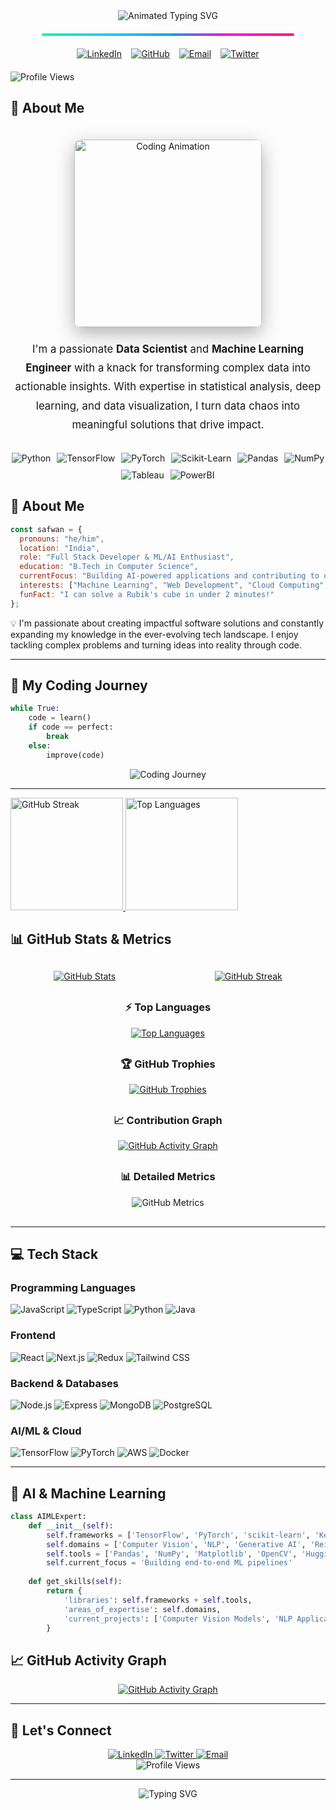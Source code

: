 <!-- Header Section with Static Gradient Divider -->
<div align="center">
  <img src="https://readme-typing-svg.demolab.com?font=Fira+Code&weight=800&size=40&duration=3500&pause=500&color=00FF9D&center=true&vCenter=true&width=1100&height=100&lines=Hey+There!+%F0%9F%91%8B;I'm+Mohd+Safwan+Uddin;Data+Science+Enthusiast+%7C+ML+Engineer+%7C+AI+Developer" alt="Animated Typing SVG" />

  <!-- Static Gradient Divider (no animation, GitHub-safe) -->
  <div style="background: linear-gradient(90deg, #00F5A0, #00D4FF, #00A2FF, #FF00E6, #FF0080); height: 4px; width: 80%; margin: 20px auto; border-radius: 2px;"></div>
</div>

  <!-- Animated Social Badges -->
  <div style="display: flex; justify-content: center; gap: 15px; margin: 20px 0;">
    <a href="https://www.linkedin.com/in/mohd-safwan-uddin-299602257/" target="_blank">
      <img src="https://img.shields.io/badge/LinkedIn-0A66C2?style=for-the-badge&logo=linkedin&logoColor=white&labelColor=0A66C2&color=0A66C2" alt="LinkedIn"/>
    </a>
    <a href="https://github.com/safwannuddin" target="_blank">
      <img src="https://img.shields.io/badge/GitHub-181717?style=for-the-badge&logo=github&logoColor=white&labelColor=181717&color=181717" alt="GitHub"/>
    </a>
    <a href="mailto:safwanuddin405@gmail.com">
      <img src="https://img.shields.io/badge/Email-EA4335?style=for-the-badge&logo=gmail&logoColor=white&labelColor=EA4335&color=EA4335" alt="Email"/>
    </a>
    <a href="https://x.com/SafwanUddi19218" target="_blank">
      <img src="https://img.shields.io/badge/Twitter-1DA1F2?style=for-the-badge&logo=twitter&logoColor=white&labelColor=1DA1F2&color=1DA1F2" alt="Twitter"/>
    </a>
  </div>
  
  <!-- Profile Views Counter -->
  <img src="https://komarev.com/ghpvc/?username=safwannuddin&style=flat-square&color=00D4FF&label=PROFILE+VIEWS" alt="Profile Views" />
</div>

<!-- About Me Section -->
## 🚀 About Me

<div align="center">
  <img src="https://user-images.githubusercontent.com/10498744/210012254-234538ff-d198-48aa-8964-37e6fd45d227.gif" style="height: 300px; border-radius: 10px; box-shadow: 0 10px 30px rgba(0, 0, 0, 0.3); margin: 20px 0;" alt="Coding Animation" />
  
  <p style="font-size: 1.2em; line-height: 1.8; max-width: 900px; margin: 0 auto 30px;">
    I'm a passionate <strong>Data Scientist</strong> and <strong>Machine Learning Engineer</strong> with a knack for transforming complex data into actionable insights. With expertise in statistical analysis, deep learning, and data visualization, I turn data chaos into meaningful solutions that drive impact.
  </p>
  
  <!-- Skills Badges -->
  <div style="display: flex; flex-wrap: wrap; justify-content: center; gap: 10px; margin: 25px 0;">
    <img src="https://img.shields.io/badge/Python-3776AB?style=flat-square&logo=python&logoColor=white" alt="Python" />
    <img src="https://img.shields.io/badge/TensorFlow-FF6F00?style=flat-square&logo=tensorflow&logoColor=white" alt="TensorFlow" />
    <img src="https://img.shields.io/badge/PyTorch-EE4C2C?style=flat-square&logo=pytorch&logoColor=white" alt="PyTorch" />
    <img src="https://img.shields.io/badge/Scikit--Learn-F7931E?style=flat-square&logo=scikit-learn&logoColor=white" alt="Scikit-Learn" />
    <img src="https://img.shields.io/badge/Pandas-150458?style=flat-square&logo=pandas&logoColor=white" alt="Pandas" />
    <img src="https://img.shields.io/badge/Numpy-013243?style=flat-square&logo=numpy&logoColor=white" alt="NumPy" />
    <img src="https://img.shields.io/badge/Tableau-E97627?style=flat-square&logo=tableau&logoColor=white" alt="Tableau" />
    <img src="https://img.shields.io/badge/PowerBI-F2C811?style=flat-square&logo=powerbi&logoColor=black" alt="PowerBI" />
  </div>
</div>

## 🚀 About Me

```javascript
const safwan = {
  pronouns: "he/him",
  location: "India",
  role: "Full Stack Developer & ML/AI Enthusiast",
  education: "B.Tech in Computer Science",
  currentFocus: "Building AI-powered applications and contributing to open source",
  interests: ["Machine Learning", "Web Development", "Cloud Computing", "Open Source"],
  funFact: "I can solve a Rubik's cube in under 2 minutes!"
};
```

💡 I'm passionate about creating impactful software solutions and constantly expanding my knowledge in the ever-evolving tech landscape. I enjoy tackling complex problems and turning ideas into reality through code.

---

## 🚀 My Coding Journey

```python
while True:
    code = learn()
    if code == perfect:
        break
    else:
        improve(code)
```

<div align="center">
  <img src="https://readme-typing-svg.demolab.com?font=Fira+Code&weight=600&size=20&duration=3000&pause=1000&color=00FF00&center=true&vCenter=true&width=800&height=30&lines=🚀+Building+the+future,+one+commit+at+a+time" alt="Coding Journey" />
</div>

---


  
  <!-- GitHub Streak Stats -->
  <a href="https://git.io/streak-stats">
    <img height="180em" src="https://streak-stats.demolab.com?user=safwannuddin&theme=radical&hide_border=true&date_format=M%20j%5B%2C%20Y%5D" alt="GitHub Streak" />
  </a>
  
  <!-- Top Languages Card -->
  <a href="https://github.com/safwannuddin">
    <img height="180em" src="https://github-readme-stats.vercel.app/api/top-langs/?username=safwannuddin&layout=compact&theme=radical&langs_count=8&hide_border=true" alt="Top Languages" />
  </a>
</div>

## 📊 GitHub Stats & Metrics

<div align="center" style="margin: 30px 0;">
  <!-- GitHub Stats Cards -->
  <div style="display: flex; justify-content: space-around; flex-wrap: wrap; gap: 20px; margin-bottom: 30px;">
    <a href="https://github.com/safwannuddin">
      <img 
        src="https://github-readme-stats.vercel.app/api?username=safwannuddin&show_icons=true&theme=radical&hide_border=true&include_all_commits=true&count_private=true" 
        alt="GitHub Stats" 
        style="max-width: 100%; height: auto;"
      />
    </a>
    <a href="https://github.com/safwannuddin">
      <img 
        src="https://github-readme-streak-stats.herokuapp.com?user=safwannuddin&theme=radical&hide_border=true&date_format=M%20j%5B%2C%20Y%5D" 
        alt="GitHub Streak"
        style="max-width: 100%; height: auto;"
      />
    </a>
  </div>
  
  <!-- Top Languages -->
  <div style="margin: 30px 0;">
    <h3>⚡ Top Languages</h3>
    <a href="https://github.com/safwannuddin">
      <img 
        src="https://github-readme-stats.vercel.app/api/top-langs/?username=safwannuddin&layout=compact&theme=radical&langs_count=8&hide_border=true" 
        alt="Top Languages"
        style="max-width: 100%; height: auto;"
      />
    </a>
  </div>
  
  <!-- GitHub Trophies -->
  <div style="margin: 30px 0;">
    <h3>🏆 GitHub Trophies</h3>
    <a href="https://github.com/ryo-ma/github-profile-trophy">
      <img 
        src="https://github-profile-trophy.vercel.app/?username=safwannuddin&theme=radical&no-frame=true&no-bg=true&row=2&column=4" 
        alt="GitHub Trophies"
        style="max-width: 100%; height: auto;"
      />
    </a>
  </div>
  
  <!-- Contribution Graph -->
  <div style="margin: 30px 0;">
    <h3>📈 Contribution Graph</h3>
    <a href="https://github.com/safwannuddin">
      <img 
        src="https://github-readme-activity-graph.vercel.app/graph?username=safwannuddin&theme=react-dark&bg_color=0d1117&hide_border=true&area=true&area_color=00ff9d&line=00ff9d&point=ffffff" 
        alt="GitHub Activity Graph"
        style="max-width: 100%; height: auto;"
      />
    </a>
  </div>
  

  
  <!-- GitHub Metrics -->
  <div style="margin: 30px 0;">
    <h3>📊 Detailed Metrics</h3>
    <img 
      src="https://metrics.lecoq.io/safwannuddin?template=classic&base.header=0&base.activity=0&base.community=0&base.repositories=0&base.metadata=0&isocalendar=1&base=header%2C%20activity%2C%20community%2C%20repositories%2C%20metadata&base.indepth=false&base.hireable=false&isocalendar=false&isocalendar.duration=full-year&config.timezone=Asia%2FKolkata" 
      alt="GitHub Metrics"
      style="max-width: 100%; height: auto;"
    />
  </div>
</div>

---

## 💻 Tech Stack

### Programming Languages
<div align="left">
  <img src="https://img.shields.io/badge/JavaScript-F7DF1E?style=for-the-badge&logo=javascript&logoColor=black" alt="JavaScript" />
  <img src="https://img.shields.io/badge/TypeScript-3178C6?style=for-the-badge&logo=typescript&logoColor=white" alt="TypeScript" />
  <img src="https://img.shields.io/badge/Python-3776AB?style=for-the-badge&logo=python&logoColor=white" alt="Python" />
  <img src="https://img.shields.io/badge/Java-007396?style=for-the-badge&logo=java&logoColor=white" alt="Java" />
</div>

### Frontend
<div align="left">
  <img src="https://img.shields.io/badge/React-61DAFB?style=for-the-badge&logo=react&logoColor=black" alt="React" />
  <img src="https://img.shields.io/badge/Next.js-000000?style=for-the-badge&logo=nextdotjs&logoColor=white" alt="Next.js" />
  <img src="https://img.shields.io/badge/Redux-764ABC?style=for-the-badge&logo=redux&logoColor=white" alt="Redux" />
  <img src="https://img.shields.io/badge/Tailwind_CSS-38B2AC?style=for-the-badge&logo=tailwind-css&logoColor=white" alt="Tailwind CSS" />
</div>

### Backend & Databases
<div align="left">
  <img src="https://img.shields.io/badge/Node.js-339933?style=for-the-badge&logo=nodedotjs&logoColor=white" alt="Node.js" />
  <img src="https://img.shields.io/badge/Express.js-000000?style=for-the-badge&logo=express&logoColor=white" alt="Express" />
  <img src="https://img.shields.io/badge/MongoDB-47A248?style=for-the-badge&logo=mongodb&logoColor=white" alt="MongoDB" />
  <img src="https://img.shields.io/badge/PostgreSQL-4169E1?style=for-the-badge&logo=postgresql&logoColor=white" alt="PostgreSQL" />
</div>

### AI/ML & Cloud
<div align="left">
  <img src="https://img.shields.io/badge/TensorFlow-FF6F00?style=for-the-badge&logo=tensorflow&logoColor=white" alt="TensorFlow" />
  <img src="https://img.shields.io/badge/PyTorch-EE4C2C?style=for-the-badge&logo=pytorch&logoColor=white" alt="PyTorch" />
  <img src="https://img.shields.io/badge/AWS-232F3E?style=for-the-badge&logo=amazonaws&logoColor=white" alt="AWS" />
  <img src="https://img.shields.io/badge/Docker-2496ED?style=for-the-badge&logo=docker&logoColor=white" alt="Docker" />
</div>

---

## 🤖 AI & Machine Learning

```python
class AIMLExpert:
    def __init__(self):
        self.frameworks = ['TensorFlow', 'PyTorch', 'scikit-learn', 'Keras']
        self.domains = ['Computer Vision', 'NLP', 'Generative AI', 'Reinforcement Learning']
        self.tools = ['Pandas', 'NumPy', 'Matplotlib', 'OpenCV', 'Hugging Face']
        self.current_focus = 'Building end-to-end ML pipelines'
        
    def get_skills(self):
        return {
            'libraries': self.frameworks + self.tools,
            'areas_of_expertise': self.domains,
            'current_projects': ['Computer Vision Models', 'NLP Applications']
        }
```

## 📈 GitHub Activity Graph

<div align="center">
  <a href="https://github.com/safwannuddin">
    <img src="https://github-readme-activity-graph.vercel.app/graph?username=safwannuddin&theme=github-compact&bg_color=0d1117&color=00ff00&line=00ff00&point=00ff00&area=true&hide_border=true" alt="GitHub Activity Graph" />
  </a>
</div>

---



## 🌟 Let's Connect

<div align="center">
  <a href="https://www.linkedin.com/in/mohd-safwan-uddin-299602257/" target="_blank">
    <img src="https://img.shields.io/badge/LinkedIn-0077B5?style=for-the-badge&logo=linkedin&logoColor=white" alt="LinkedIn" />
  </a>
  <a href="https://x.com/SafwanUddi19218" target="_blank">
    <img src="https://img.shields.io/badge/Twitter-1DA1F2?style=for-the-badge&logo=twitter&logoColor=white" alt="Twitter" />
  </a>
  <a href="mailto:safwanuddin405@gmail.com">
    <img src="https://img.shields.io/badge/Email-D14836?style=for-the-badge&logo=gmail&logoColor=white" alt="Email" />
  </a>
 
</div>

<div align="center">
  <img src="https://komarev.com/ghpvc/?username=safwannuddin&style=flat-square&color=blue" alt="Profile Views" />
</div>

---

<div align="center">
  <img src="https://readme-typing-svg.herokuapp.com?font=Fira+Code&weight=600&size=22&duration=3000&pause=1000&color=38BDF8&center=true&vCenter=true&width=600&lines=Thanks+for+visiting!;Let's+connect+and+create+amazing+things!" alt="Typing SVG" />
</div>

